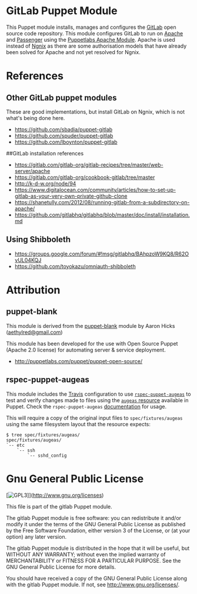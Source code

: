 # GitLab Puppet Module

This Puppet module installs, manages and configures the [GitLab](http://gitlab.org/) open source code repository. This module configures GitLab to run on [Apache](http://httpd.apache.org/) and [Passenger](https://www.phusionpassenger.com/) using the [Puppetlabs Apache Module](https://github.com/puppetlabs/puppetlabs-apache). Apache is used instead of [Ngnix](http://nginx.org/) as there are some authorisation models that have already been solved for Apache and not yet resolved for Ngnix.

# References

## Other GitLab puppet modules

These are good implementations, but install GitLab on Ngnix, which is not what's being done here.

* https://github.com/sbadia/puppet-gitlab
* https://github.com/spuder/puppet-gitlab
* https://github.com/lboynton/puppet-gitlab

##GitLab installation references
* https://gitlab.com/gitlab-org/gitlab-recipes/tree/master/web-server/apache
* https://gitlab.com/gitlab-org/cookbook-gitlab/tree/master
* http://k-d-w.org/node/94
* https://www.digitalocean.com/community/articles/how-to-set-up-gitlab-as-your-very-own-private-github-clone
* https://shanetully.com/2012/08/running-gitlab-from-a-subdirectory-on-apache/
* https://github.com/gitlabhq/gitlabhq/blob/master/doc/install/installation.md

## Using Shibboleth
* https://groups.google.com/forum/#!msg/gitlabhq/BAhpzoW9KQ8/R62OvUL04KQJ
* https://github.com/toyokazu/omniauth-shibboleth


# Attribution

## puppet-blank

This module is derived from the [puppet-blank](https://github.com/Aethylred/puppet-blank) module by Aaron Hicks (aethylred@gmail.com)

This module has been developed for the use with Open Source Puppet (Apache 2.0 license) for automating server & service deployment.

* http://puppetlabs.com/puppet/puppet-open-source/

## rspec-puppet-augeas

This module includes the [Travis](https://travis-ci.org) configuration to use [`rspec-puppet-augeas`](https://github.com/domcleal/rspec-puppet-augeas) to test and verify changes made to files using the [`augeas` resource](http://docs.puppetlabs.com/references/latest/type.html#augeas) available in Puppet. Check the `rspec-puppet-augeas` [documentation](https://github.com/domcleal/rspec-puppet-augeas/blob/master/README.md) for usage.

This will require a copy of the original input files to `spec/fixtures/augeas` using the same filesystem layout that the resource expects:

    $ tree spec/fixtures/augeas/
    spec/fixtures/augeas/
    `-- etc
        `-- ssh
            `-- sshd_config

# Gnu General Public License

[![GPL3](http://www.gnu.org/graphics/gplv3-127x51.png)]](http://www.gnu.org/licenses)

This file is part of the gitlab Puppet module.

The gitlab Puppet module is free software: you can redistribute it and/or modify it under the terms of the GNU General Public License as published by the Free Software Foundation, either version 3 of the License, or (at your option) any later version.

The gitlab Puppet module is distributed in the hope that it will be useful, but WITHOUT ANY WARRANTY; without even the implied warranty of MERCHANTABILITY or FITNESS FOR A PARTICULAR PURPOSE.  See the GNU General Public License for more details.

You should have received a copy of the GNU General Public License along with the gitlab Puppet module.  If not, see <http://www.gnu.org/licenses/>.
